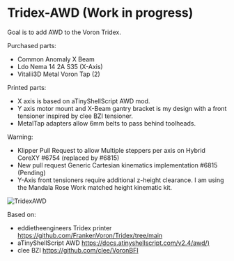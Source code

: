 # Tridex-AWD (Work in progress)

Goal is to add AWD to the Voron Tridex.

Purchased parts:
- Common Anomaly X Beam
- Ldo Nema 14 2A S35 (X-Axis)
- Vitalii3D Metal Voron Tap (2)

Printed parts:
- X axis is based on aTinyShellScript AWD mod. 
- Y axis motor mount and X-Beam gantry bracket is my design with a front tensioner inspired by clee BZI tensioner.
- MetalTap adapters allow 6mm belts to pass behind toolheads.

Warning: 
- Klipper Pull Request to allow Multiple steppers per axis on Hybrid CoreXY #6754 (replaced by #6815)
- New pull request Generic Cartesian kinematics implementation #6815 (Pending)
- Y-Axis front tensioners require additional z-height clearance. I am using the Mandala Rose Work matched height kinematic kit.

![TridexAWD](https://github.com/user-attachments/assets/9bf6e760-6f2b-454d-bc02-ef340b466081)

Based on:
- eddietheengineers Tridex printer <https://github.com/FrankenVoron/Tridex/tree/main>
- aTinyShellScript AWD <https://docs.atinyshellscript.com/v2.4/awd/)>
- clee BZI <https://github.com/clee/VoronBFI>
